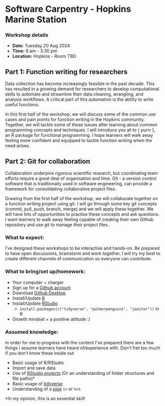 # Software Carpentry - Hopkins Marine Station 

### Workshop details

- **Date:** Tuesday 20 Aug 2024
- **Time:** 9 am - 3:30 pm
- **Location:** Hopkins - Room TBD

## Part 1: Function writing for researchers

Data collection has become increasingly feasible in the past decade. This has resulted in a growing demand for researchers to develop computational skills to automate and streamline their data cleaning, wrangling, and analysis workflows. A critical part of this automation is the ability to write useful functions.

In this first half of the workshop, we will discuss some of the common use cases and pain points for function writing in the Hopkins community. Together, we will tackle some of these issues after learning about common programming concepts and techniques. I will introduce you all to { purrr }, an R package for functional programming. I hope learners will walk away feeling more confident and equipped to tackle function writing when the need arises.


## Part 2: Git for collaboration
	
Collaboration underpins rigorous scientific research, but coordinating team efforts require a great deal of organisation and time. Git - a version control software that is traditionally used in software engineering, can provide a framework for consolidating collaborative project files. 

Drawing from the first half of the workshop, we will collaborate together on a function writing project using git. I will go through some key git concepts (commit, pull, push, branch, merge) and we will apply these together. We will have lots of opportunities to practise these concepts and ask questions. I want learners to walk away feeling capable of creating their own Github repository and use git to manage their project files. 

### What to expect:

I’ve designed these workshops to be interactive and hands-on. Be prepared to have open discussions, brainstorm and work together. I will try my best to create different channels of communication so everyone can contribute.

### What to bring/set up/homework:

- Your computer + charger
- Sign up for a [Github account](https://github.com/join)
- Download [Github Desktop](https://desktop.github.com/download/)
- Install/Update [R](https://cran.r-project.org/) 
- Install/Update [RStudio](https://posit.co/download/rstudio-desktop/)
   - `install.packages(c("tidyverse", "palmerpenguins", "janitor"))` in R
- Growth mindset + a positive attitude :) 

### Assumed knowledge: 

In order for me to progress with the content I've prepared there are a few things I assume learners have heard of/experience with. Don't fret too much if you don't know these inside out

- Basic usage of R/RStudio
- Import and save data
- Use of [RStudio projects](https://support.posit.co/hc/en-us/articles/200526207-Using-RStudio-Projects) (Or an understanding of folder structures and file paths)*
- Basic usage of [tidyverse](https://www.tidyverse.org/)
- Understanding of a [pipe](https://r4ds.had.co.nz/pipes.html) `|>` or `%>%`

*In my opinion, this is an essential skill! 

